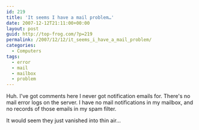 ```yaml
---
id: 219
title: 'It seems I have a mail problem…'
date: 2007-12-12T21:11:00+00:00
layout: post
guid: http://top-frog.com/?p=219
permalink: /2007/12/12/it_seems_i_have_a_mail_problem/
categories:
  - Computers
tags:
  - error
  - mail
  - mailbox
  - problem
---
```

Huh. I've got comments here I never got notification emails for. There's no mail error logs on the server. I have no mail notifications in my mailbox, and no records of those emails in my spam filter.

It would seem they just vanished into thin air…